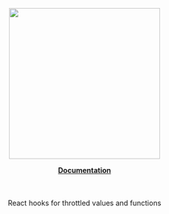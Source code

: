 <p align="center"><a href="https://corets.github.io"><img src="https://corets.github.io/public/logo-github-readme.svg" width="300"/></a></p>

<p align="center"><b><a href="https://corets.github.io/use-throttle">Documentation</a></b><br/><br/><br/></p>

<p align="center">React hooks for throttled values and functions</p>
